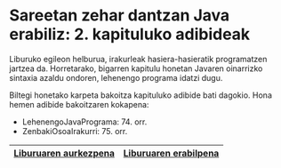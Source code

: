# Sareetan zehar dantzan Java erabiliz: 2. kapituluko adibideak
Liburuko egileon helburua, irakurleak hasiera-hasieratik programatzen jartzea da. Horretarako, bigarren kapitulu honetan Javaren oinarrizko sintaxia azaldu ondoren, lehenengo programa idatzi dugu.


Biltegi honetako karpeta bakoitza kapituluko adibide bati dagokio. Hona hemen adibide bakoitzaren kokapena:

- LehenengoJavaPrograma: 74. orr.
- ZenbakiOsoaIrakurri: 75. orr.

| [Liburuaren aurkezpena](https://youtu.be/b7Lp1WZJflE) | [Liburuaren erabilpena](https://youtu.be/xtkatKohanU) |
| ------------- | ------------- |
